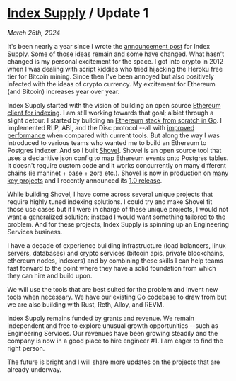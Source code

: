 <title> Index Supply / Update 1</title>

# [Index Supply](/) / Update 1

_March 26th, 2024_

It's been nearly a year since I wrote the [announcement post](https://github.com/orgs/indexsupply/discussions/125) for Index Supply. Some of those ideas remain and some have changed. What hasn't changed is my personal excitement for the space. I got into crypto in 2012 when I was dealing with script kiddies who tried hijacking the Heroku free tier for Bitcoin mining. Since then I've been annoyed but also positively infected with the ideas of crypto currency. My excitement for Ethereum (and Bitcoin) increases year over year.

Index Supply started with the vision of building an open source [Ethereum client for indexing](https://github.com/orgs/indexsupply/discussions/129). I am still working towards that goal; albiet through a slight detour. I started by building an [Ethereum stack from scratch in Go](https://github.com/indexsupply/code/tree/main). I implemented RLP, ABI, and the Disc protocol --all with [improved performance](https://github.com/orgs/indexsupply/discussions/88) when compared with current tools. But along the way I was introduced to various teams who wanted me to build an Ethereum to Postgres indexer. And so I built [Shovel](/shovel). Shovel is an open source tool that uses a declaritive json config to map Ethereum events onto Postgres tables. It doesn't require custom code and it works concurrently on many different chains (ie maninet + base + zora etc.). Shovel is now in production on [many key projects](/customer-case-studies) and I recently announced its [1.0 release](/shovel/1.0).

While building Shovel, I have come across several unique projects that require highly tuned indexing solutions. I could try and make Shovel fit those use cases but if I were in charge of these unique projects, I would not want a generalized solution; instead I would want something tailored to the problem. And for these projects, Index Supply is spinning up an Engineering Services business.

I have a decade of experience building infrastructure (load balancers, linux servers, databases) and crypto services (bitcoin apis, private blockchains, ethereum nodes, indexers) and by combining these skills I can help teams fast forward to the point where they have a solid foundation from which they can hire and build upon.

We will use the tools that are best suited for the problem and invent new tools when necessary. We have our existing Go codebase to draw from but we are also building with Rust, Reth, Alloy, and REVM.

Index Supply remains funded by grants and revenue. We remain independent and free to explore unusual growth opportunities --such as Engineering Services. Our revenues have been growing steadily and the company is now in a good place to hire engineer #1. I am eager to find the right person.

The future is bright and I will share more updates on the projects that are already underway.
